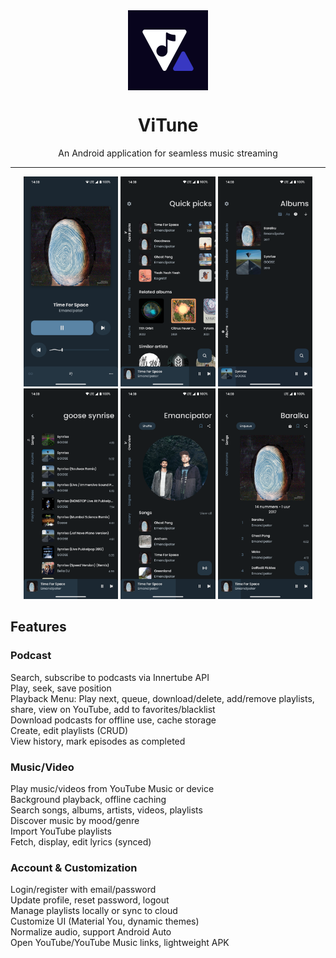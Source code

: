 
<div align="center">
    <img src="./app/src/main/ic_launcher-playstore.png" width="128" height="128" style="display: block; margin: 0 auto"/>
    <h1>ViTune</h1>
    <p>An Android application for seamless music streaming</p>
</div>

---

<p align="center">
  <img src="./fastlane/metadata/android/en-US/images/phoneScreenshots/1.png" width="30%" />
  <img src="./fastlane/metadata/android/en-US/images/phoneScreenshots/2.png" width="30%" />
  <img src="./fastlane/metadata/android/en-US/images/phoneScreenshots/3.png" width="30%" />

  <img src="./fastlane/metadata/android/en-US/images/phoneScreenshots/4.png" width="30%" />
  <img src="./fastlane/metadata/android/en-US/images/phoneScreenshots/5.png" width="30%" />
  <img src="./fastlane/metadata/android/en-US/images/phoneScreenshots/6.png" width="30%" />
</p>

## Features

### Podcast
Search, subscribe to podcasts via Innertube API  
Play, seek, save position  
Playback Menu: Play next, queue, download/delete, add/remove playlists, share, view on YouTube, add to favorites/blacklist  
Download podcasts for offline use, cache storage  
Create, edit playlists (CRUD)  
View history, mark episodes as completed  

### Music/Video  
Play music/videos from YouTube Music or device  
Background playback, offline caching  
Search songs, albums, artists, videos, playlists  
Discover music by mood/genre  
Import YouTube playlists  
Fetch, display, edit lyrics (synced)  

### Account & Customization
Login/register with email/password  
Update profile, reset password, logout  
Manage playlists locally or sync to cloud  
Customize UI (Material You, dynamic themes)  
Normalize audio, support Android Auto  
Open YouTube/YouTube Music links, lightweight APK  
